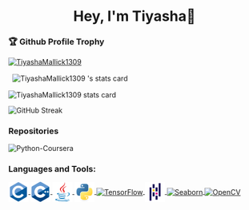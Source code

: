 <h1 align="center">
Hey, I'm Tiyasha👋
</h1>


<h3>🏆 Github Profile Trophy </h3>
<p align="left">
<a href="https://github.com/ryo-ma/github-profile-trophy">
<img src="https://github-profile-trophy.vercel.app/?username=TiyashaMallick1309" alt="TiyashaMallick1309" />
</a>
</p>


<p>&nbsp;
<img align="center" src="https://github-readme-stats.vercel.app/api?username=TiyashaMallick1309&show_icons=true&theme=cobalt&title_color=176be8&text_color=1f1f19&bg_color=ffffff&hide_border=true" alt="TiyashaMallick1309 's stats card" /></p>


<p>
<img align="center" src="https://github-readme-stats.vercel.app/api/top-langs?username=TiyashaMallick1309&theme=synthwave&title_color=0650cf&text_color=000000&bg_color=ffffff&hide_border=true&layout=compact" alt="TiyashaMallick1309 stats card" /></p>

![GitHub Streak](https://github-readme-streak-stats.herokuapp.com/?user=TiyashaMallick1309)


<h3>Repositories</h3>

![Python-Coursera](https://github-readme-stats.vercel.app/api/pin/?username=TiyashaMallick1309&repo=Python-Coursera)


<h3> Languages and Tools:</h3>
<a href="https://www.cprogramming.com/" target="blank">
<img align="center" src="https://raw.githubusercontent.com/devicons/devicon/master/icons/c/c-original.svg" alt="C" height="40" width="40" />
</a>
<a href="https://www.w3schools.com/cpp/" target="blank">
<img align="center" src="https://raw.githubusercontent.com/devicons/devicon/master/icons/cplusplus/cplusplus-original.svg" alt="C++" height="40" width="40" />
</a>
<a href="https://www.java.com" target="blank">
<img align="center" src="https://raw.githubusercontent.com/devicons/devicon/master/icons/java/java-original.svg" alt="Java" height="40" width="40" />
</a>
<a href="https://www.python.org" target="blank">
<img align="center" src="https://raw.githubusercontent.com/devicons/devicon/master/icons/python/python-original.svg" alt="Python" height="40" width="40" />
</a>
<a href="https://www.tensorflow.org" target="blank">
<img align="center" src="https://www.vectorlogo.zone/logos/tensorflow/tensorflow-icon.svg" alt="TensorFlow" height="40" width="40" />
</a>
<a href="https://pandas.pydata.org/" target="blank">
<img align="center" src="https://raw.githubusercontent.com/devicons/devicon/2ae2a900d2f041da66e950e4d48052658d850630/icons/pandas/pandas-original.svg" alt="Pandas" height="40" width="40" />
</a>
<a href="https://seaborn.pydata.org/" target="blank">
<img align="center" src="https://seaborn.pydata.org/_images/logo-mark-lightbg.svg" alt="Seaborn" height="40" width="40" />
</a>
<a href="https://opencv.org/" target="blank">
<img align="center" src="https://www.vectorlogo.zone/logos/opencv/opencv-icon.svg" alt="OpenCV" height="40" width="40" />
</a>

